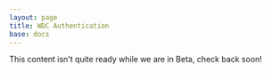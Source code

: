 ```yaml
---
layout: page
title: WDC Authentication
base: docs
---
```


This content isn't quite ready while we are in Beta, check back soon!